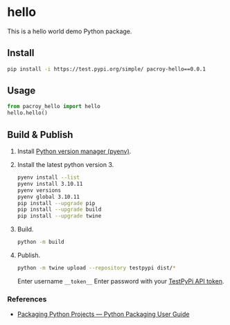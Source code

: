 # hello

This is a hello world demo Python package.

## Install

```sh
pip install -i https://test.pypi.org/simple/ pacroy-hello==0.0.1
```

## Usage

```python
from pacroy_hello import hello
hello.hello()
```

## Build & Publish

1. Install [Python version manager (pyenv)](https://github.com/pyenv/pyenv#installation).
2. Install the latest python version 3.

   ```sh
   pyenv install --list
   pyenv install 3.10.11
   pyenv versions
   pyenv global 3.10.11
   pip install --upgrade pip
   pip install --upgrade build
   pip install --upgrade twine
   ```

3. Build.

   ```sh
   python -m build
   ```

4. Publish.

   ```sh
   python -m twine upload --repository testpypi dist/*
   ```

   Enter username `__token__`
   Enter password with your [TestPyPi API token](https://test.pypi.org/manage/account/token/).

### References

- [Packaging Python Projects — Python Packaging User Guide](https://packaging.python.org/en/latest/tutorials/packaging-projects/)